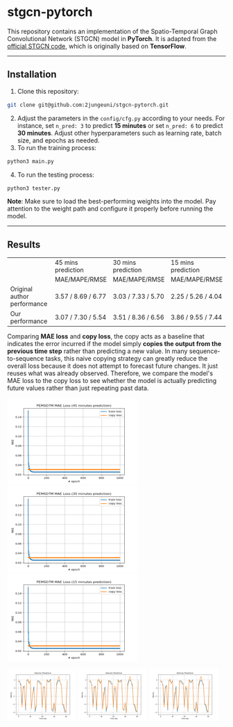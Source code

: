 # stgcn-pytorch

This repository contains an implementation of the Spatio-Temporal Graph Convolutional Network (STGCN) model in **PyTorch**.
It is adapted from the [official STGCN code](https://github.com/VeritasYin/STGCN_IJCAI-18), which is originally based on **TensorFlow**.

---
## Installation
1. Clone this repository:
```bash
git clone git@github.com:2jungeuni/stgcn-pytorch.git
```
2. Adjust the parameters in the `config/cfg.py` according to your needs. For instance, set `n_pred: 3` to predict **15 minutes** or set `n_pred: 6` to predict **30 minutes**. Adjust other hyperparameters such as learning rate, batch size, and epochs as needed.
3. To run the training process:
```bash
python3 main.py
```
4. To run the testing process:
```bash
python3 tester.py
```
**Note**: Make sure to load the best-performing weights into the model. Pay attention to the weight path and configure it properly before running the model. 

---
## Results
<table>
  <tr>
    <!-- (1,1) merged with (2,1) by rowspan="2" -->
    <td rowspan="2"></td>
    <td>45 mins prediction </td>
    <td>30 mins prediction</td>
    <td>15 mins prediction</td>
  </tr>
  <tr>
    <!-- First column is merged above, so only three cells here -->
    <td>MAE/MAPE/RMSE</td>
    <td>MAE/MAPE/RMSE</td>
    <td>MAE/MAPE/RMSE</td>
  </tr>
  <tr>
    <td>Original author performance</td>
    <td>3.57 / 8.69 / 6.77</td>
    <td>3.03 / 7.33 / 5.70</td>
    <td>2.25 / 5.26 / 4.04</td>
  </tr>
  <tr>
    <td>Our performance</td>
    <td>3.07 / 7.30 / 5.54</td>
    <td>3.51 / 8.36 / 6.56</td>
    <td>3.86 / 9.55 / 7.44</td>
  </tr>
</table>

Comparing **MAE loss** and **copy loss**, the copy acts as a baseline that indicates the error incurred if the model simply **copies the output from the previous time step** rather than predicting a new value.
In many sequence-to-sequence tasks, this naive copying strategy can greatly reduce the overall loss because it does not attempt to forecast future changes. It just reuses what was already observed.
Therefore, we compare the model's MAE loss to the copy loss to see whether the model is actually predicting future values rather than just repeating past data.

<img src=plot/pemsd7-m/pemsd7m-mae-loss_45.png width="300" height="200"><img src=plot/pemsd7-m/pemsd7m-mae-loss_30.png width="300" height="200"><img src=plot/pemsd7-m/pemsd7m-mae-loss_15.png width="300" height="200">


<img src=plot/pemsd7-m/test_45.png width="160" height="120">
<img src=plot/pemsd7-m/test_30.png width="160" height="120">
<img src=plot/pemsd7-m/test_15.png width="160" height="120">